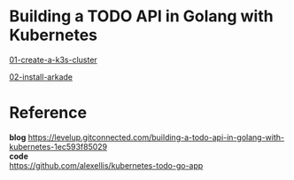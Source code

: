 #  Building a TODO API in Golang with Kubernetes





[01-create-a-k3s-cluster](01-create-a-k3s-cluster.md)

[02-install-arkade](02-install-arkade.md)





#  Reference

**blog**
https://levelup.gitconnected.com/building-a-todo-api-in-golang-with-kubernetes-1ec593f85029    
**code**   
https://github.com/alexellis/kubernetes-todo-go-app      


